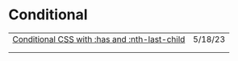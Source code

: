 # Conditional

|                                                                                                                                                                                      |         |
| ------------------------------------------------------------------------------------------------------------------------------------------------------------------------------------ | ------- |
| [Conditional CSS with :has and :nth-last-child](https://ishadeed.com/article/conditional-css-has-nth-last-child/?utm\_source=CSS-Weekly\&utm\_campaign=Issue-549\&utm\_medium=email) | 5/18/23 |
|                                                                                                                                                                                      |         |
|                                                                                                                                                                                      |         |
